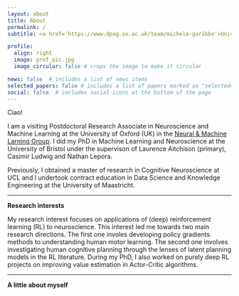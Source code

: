 ```yaml
---
layout: about
title: About
permalink: /
subtitle: <a href='https://www.dpag.ox.ac.uk/team/michele-garibbo'>University of Oxford</a>

profile:
  align: right
  image: prof_pic.jpg
  image_circular: false # crops the image to make it circular

news: false  # includes a list of news items
selected_papers: false # includes a list of papers marked as "selected={true}"
social: false  # includes social icons at the bottom of the page
---
```


Ciao!

I am a visiting Postdoctoral Research Associate in Neuroscience and Machine Learning at the University of Oxford (UK) in the <a href='https://neuralml.github.io'>Neural & Machine Larning Group</a>.
I did my PhD in Machine Learning and Neuroscience at the University of Bristol under the supervison of Laurence Aitchison (primary), Casimir Ludwig and Nathan Lepora. 

Previously, I obtained a master of research in Cognitive Neuroscience at UCL and I undertook contract education in Data Science and Knowledge Engineering at the University of Maastricht.

-------------

**Research interests**

My research interest focuses on applications of (deep) reinforcement learning (RL) to neuroscience. 
This interest led me towards two main research directions. 
The first one involes developing policy gradients methods to understanding human motor learning. 
The second one involves investigating human cognitive planning through the lenses of latent planning models in the RL literature.
During my PhD, I also worked on purely deep RL projects on improving value estimation in Actor-Critic algorithms.

------------

**A little about myself**

